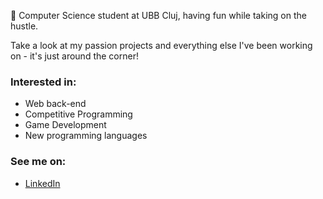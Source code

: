 🦆 Computer Science student at UBB Cluj, having fun while taking on the hustle.

Take a look at my passion projects and everything else I've been working on - it's just around the corner!


### Interested in:
* Web back-end
* Competitive Programming
* Game Development
* New programming languages

### See me on:
* [LinkedIn](https://www.linkedin.com/in/daniel-toda%C8%99c%C4%83-6661621ba/)
